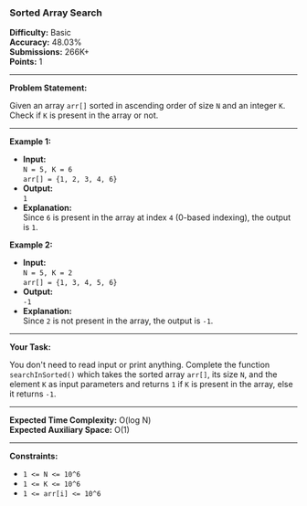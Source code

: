 ### Sorted Array Search

**Difficulty:** Basic  
**Accuracy:** 48.03%  
**Submissions:** 266K+  
**Points:** 1  

---

**Problem Statement:**

Given an array `arr[]` sorted in ascending order of size `N` and an integer `K`. Check if `K` is present in the array or not.

---

**Example 1:**

- **Input:**  
  `N = 5, K = 6`  
  `arr[] = {1, 2, 3, 4, 6}`  
- **Output:**  
  `1`  
- **Explanation:**  
  Since `6` is present in the array at index `4` (0-based indexing), the output is `1`.

**Example 2:**

- **Input:**  
  `N = 5, K = 2`  
  `arr[] = {1, 3, 4, 5, 6}`  
- **Output:**  
  `-1`  
- **Explanation:**  
  Since `2` is not present in the array, the output is `-1`.

---

**Your Task:**

You don't need to read input or print anything. Complete the function `searchInSorted()` which takes the sorted array `arr[]`, its size `N`, and the element `K` as input parameters and returns `1` if `K` is present in the array, else it returns `-1`.

---

**Expected Time Complexity:** O(log N)  
**Expected Auxiliary Space:** O(1)

---

**Constraints:**

- `1 <= N <= 10^6`
- `1 <= K <= 10^6`
- `1 <= arr[i] <= 10^6`
